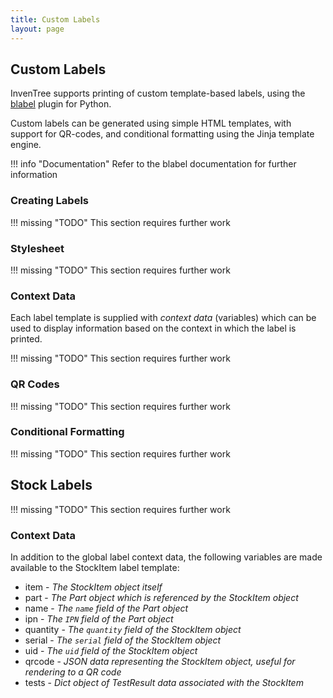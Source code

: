 ```yaml
---
title: Custom Labels
layout: page
---
```


## Custom Labels

InvenTree supports printing of custom template-based labels, using the [blabel](https://github.com/Edinburgh-Genome-Foundry/blabel) plugin for Python.

Custom labels can be generated using simple HTML templates, with support for QR-codes, and conditional formatting using the Jinja template engine.

!!! info "Documentation"
	Refer to the blabel documentation for further information

### Creating Labels

!!! missing "TODO"
	This section requires further work

### Stylesheet

!!! missing "TODO"
	This section requires further work

### Context Data

Each label template is supplied with *context data* (variables) which can be used to display information based on the context in which the label is printed.

!!! missing "TODO"
	This section requires further work

### QR Codes

!!! missing "TODO"
	This section requires further work

### Conditional Formatting

!!! missing "TODO"
	This section requires further work

## Stock Labels

!!! missing "TODO"
	This section requires further work

### Context Data

In addition to the global label context data, the following variables are made available to the StockItem label template:

* item - *The StockItem object itself*
* part - *The Part object which is referenced by the StockItem object*
* name - *The `name` field of the Part object*
* ipn - *The `IPN` field of the Part object*
* quantity - *The `quantity` field of the StockItem object*
* serial - *The `serial` field of the StockItem object*
* uid - *The `uid` field of the StockItem object*
* qrcode - *JSON data representing the StockItem object, useful for rendering to a QR code*
* tests - *Dict object of TestResult data associated with the StockItem*